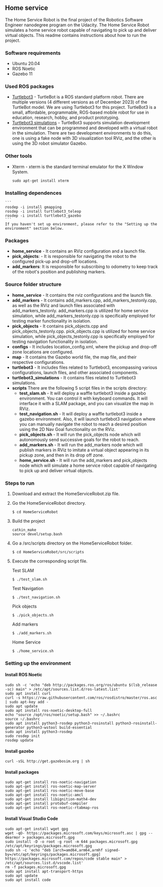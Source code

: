 ## Home service

The Home Service Robot is the final project of the Robotics Software Engineer nanodegree program on the Udacity.
The Home Service Robot simulates a home service robot capable of navigating to pick up and deliver virtual objects.
This readme contains instructions about how to run the project.

### Software requirements
 - Ubuntu 20.04
 - ROS Noetic
 - Gazebo 11

### Used ROS packages
 - [Turtlebot3](https://github.com/ROBOTIS-GIT/turtlebot3) - TurtleBot is a ROS standard platform robot. There are multiple versions (4 different versions as of December 2023) of the TurtleBot model. We are using Turtlebot3 for this project. TurtleBot3 is a small, affordable, programmable, ROS-based mobile robot for use in education, research, hobby, and product prototyping.
 - [Turtlebot3 simulations](https://github.com/ROBOTIS-GIT/turtlebot3_simulations) - TurtleBot3 supports simulation development environment that can be programmed and developed with a virtual robot in the simulation. There are two development environments to do this, one is using a fake node with 3D visualization tool RViz, and the other is using the 3D robot simulator Gazebo.

### Other tools
 - Xterm - xterm is the standard terminal emulator for the X Window System.
    ```
    sudo apt-get install xterm
    ```

### Installing dependences

    ```
    rosdep -i install gmapping
    rosdep -i install turtlebot3_teleop
    rosdep -i install turtlebot3_gazebo
    ```
    If you haven't set up environment, please refer to the "Setting up the environment" section below.

### Packages

- **home_service** - It contains an RViz configuration and a launch file.
- **pick_objects**: - It is responsible for navigating the robot to the configured pick-up and drop-off locations.
- **add_markers**: It is responsible for subscribing to odometry to keep track of the robot's position and publishing markers.

### Source folder structure

- **home_service** - It contains the rviz configurations and the launch file.
- **add_markers** - It contains add_markers.cpp, add_markers_testonly.cpp, as well as the RViz and launch files associated with add_markers_testonly. add_markers.cpp is utilized for home service simulation, while add_markers_testonly.cpp is specifically employed for testing marker functionality in isolation.
- **pick_objects** - It contains pick_objects.cpp and pick_objects_testonly.cpp. pick_objects.cpp is utilized for home service simulation, while pick_objects_testonly.cpp is specifically employed for testing navigation functionality in isolation.
- **configs** - It includes location_config.xml, where the pickup and drop-off zone locations are configured.
- **map** - It contains the Gazebo world file, the map file, and their respective configurations.
- **turtlebot3** - It includes files related to Turtlebot3, encompassing various configurations, launch files, and other associated components.
- **turtlebot3_simulations** - It contains files related to Turtlebot3 simulations.
- **scripts**  There are the following 5 script files in the scripts directory:
  - **test_slam.sh** - It will deploy a waffle turtlebot3 inside a gazebo environment. You can control it with keyboard commands. 
 It will interface it with a SLAM package, and you can visualize the map in RViz.
  - **test_navigation.sh** - It will deploy a waffle turtlebot3 inside a gazebo environment. Also, it will launch turtlebot3 navigation where you can manually navigate the robot to reach a desired position using the 2D Nav Goal functionality on the RViz.
  - **pick_objects.sh** - It will run the pick_objects node which will autonomously send successive goals for the robot to reach.
  - **add_markers.sh** - It will run the add_markers node which will publish markers in RViz to imitate a virtual object appearing in its pickup zone, and then in its drop off zone.
  - **home_service.sh** - It will run the add_markers and pick_objects node which will simulate a home service robot capable of navigating to pick up and deliver virtual objects.

### Steps to run

1. Download and extract the HomeServiceRobot.zip file.
2. Go the HomeServiceRobot directory.
    ```
    $ cd HomeServiceRobot
    ```
3. Build the project
    ```
    catkin_make
    source devel/setup.bash
    ```
4. Go a /src/scripts directory on the HomeServiceRobot folder.
    ```
    $ cd HomeServiceRobot/src/scripts
    ```
5. Execute the corresponding script file.

    Test SLAM
    ```
    $ ./test_slam.sh
    ```
    Test Navigation
    ```
    $ ./test_navigation.sh 
    ```
    Pick objects
    ```
    $ ./pick_objects.sh 
    ```
    Add markers
    ```
    $ ./add_markers.sh
    ```
    Home Service
    ```
    $ ./home_service.sh
    ```

### Setting up the environment

#### Install ROS Noetic 
 ```
 sudo sh -c 'echo "deb http://packages.ros.org/ros/ubuntu $(lsb_release -sc) main" > /etc/apt/sources.list.d/ros-latest.list'
 sudo apt install curl
 curl -s https://raw.githubusercontent.com/ros/rosdistro/master/ros.asc | sudo apt-key add -
 sudo apt update
 sudo apt install ros-noetic-desktop-full
 echo "source /opt/ros/noetic/setup.bash" >> ~/.bashrc
 source ~/.bashrc
 sudo apt install python3-rosdep python3-rosinstall python3-rosinstall-generator python3-wstool build-essential
 sudo apt install python3-rosdep
 sudo rosdep init
 rosdep update
 ```

 #### Install gazebo
 ```
 curl -sSL http://get.gazebosim.org | sh
 ```

 #### Install packages
 ```
 sudo apt-get install ros-noetic-navigation 
 sudo apt-get install ros-noetic-map-server 
 sudo apt-get install ros-noetic-move-base 
 sudo apt-get install ros-noetic-amcl
 sudo apt-get install libignition-math4-dev 
 sudo apt-get install protobuf-compiler
 sudo apt-get install ros-noetic-rtabmap-ros
 ```

 #### Install Visual Studio Code
 ```
 sudo apt-get install wget gpg
 wget -qO- https://packages.microsoft.com/keys/microsoft.asc | gpg --dearmor > packages.microsoft.gpg
 sudo install -D -o root -g root -m 644 packages.microsoft.gpg /etc/apt/keyrings/packages.microsoft.gpg
 sudo sh -c 'echo "deb [arch=amd64,arm64,armhf signed-by=/etc/apt/keyrings/packages.microsoft.gpg] https://packages.microsoft.com/repos/code stable main" > /etc/apt/sources.list.d/vscode.list'
 rm -f packages.microsoft.gpg
 sudo apt install apt-transport-https
 sudo apt update
 sudo apt install code
 ```
